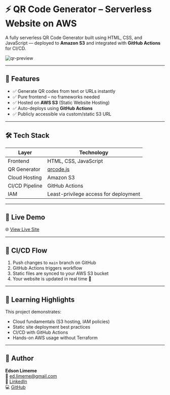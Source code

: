 # ⚡ QR Code Generator – Serverless Website on AWS

A fully serverless QR Code Generator built using HTML, CSS, and JavaScript — deployed to **Amazon S3** and integrated with **GitHub Actions** for CI/CD.

![qr-preview](https://your-screenshot-or-demo-link.com)

---

## 🔧 Features

- ✅ Generate QR codes from text or URLs instantly
- ✅ Pure frontend – no frameworks needed
- ✅ Hosted on **AWS S3** (Static Website Hosting)
- ✅ Auto-deploys using **GitHub Actions**
- ✅ Publicly accessible via custom/static S3 URL

---

## 🛠 Tech Stack

| Layer           | Technology         |
|----------------|--------------------|
| Frontend       | HTML, CSS, JavaScript |
| QR Generator   | [qrcode.js](https://github.com/davidshimjs/qrcodejs) |
| Cloud Hosting  | Amazon S3           |
| CI/CD Pipeline | GitHub Actions      |
| IAM            | Least-privilege access for deployment |

---

## 🚀 Live Demo

🌐 [View Live Site](http://my-qr-code-generator.s3-website-us-east-1.amazonaws.com)

---

## 🔄 CI/CD Flow

1. Push changes to `main` branch on GitHub
2. GitHub Actions triggers workflow
3. Static files are synced to your AWS S3 bucket
4. Your website is updated in real time 🎉

---

## 🧠 Learning Highlights

This project demonstrates:
- Cloud fundamentals (S3 hosting, IAM policies)
- Static site deployment best practices
- CI/CD with GitHub Actions
- Hands-on AWS usage without Terraform

---

## 👤 Author

**Edson Limeme**  
📧 ed.limeme@gmail.com  
🔗 [LinkedIn](https://www.linkedin.com/in/edson-limeme-b8385ab2)  
💻 [GitHub](https://github.com/edsonlimeme)

